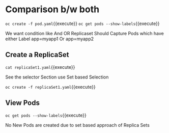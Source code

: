# Comparison b/w both

`oc create -f pod.yaml`{{execute}}
`oc get pods --show-labels`{{execute}}

We want condition like And OR 
Replicaset Should Capture Pods which have either Label app=myapp1 Or app=myapp2

## Create a ReplicaSet
`cat replicaSet1.yaml`{{execute}}

See the selector Section use Set based Selection

`oc create -f replicaSet1.yaml`{{execute}}

## View Pods

`oc get pods --show-labels`{{execute}} 

No New Pods are created due to set based approach of Replica Sets

